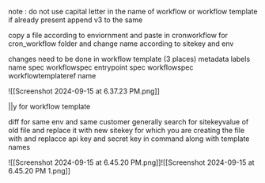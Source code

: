 note : do not use capital letter in the name of workflow or workflow template if already present append v3 to the same


copy a file according to enviornment and paste in cronworkflow for cron_workflow folder and change name according to sitekey and env

changes need to be done in workflow template (3 places)
metadata
	labels
		name 
spec 
	workflowspec
		 entrypoint 
spec 
	workflowspec
			workflowtemplateref
					name 
	

![[Screenshot 2024-09-15 at 6.37.23 PM.png]]

||y for workflow template 

diff for same env and same customer
generally 
search for sitekeyvalue of old file and replace it with new sitekey for which you are creating the file with  and replacce api key and secret key in command
along with template names


![[Screenshot 2024-09-15 at 6.45.20 PM.png]]![[Screenshot 2024-09-15 at 6.45.20 PM 1.png]]


